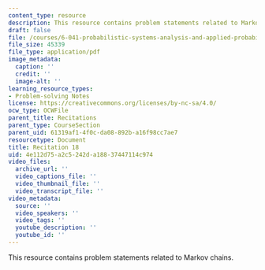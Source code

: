 ```yaml
---
content_type: resource
description: This resource contains problem statements related to Markov chains.
draft: false
file: /courses/6-041-probabilistic-systems-analysis-and-applied-probability-fall-2010/4e112d75a2c5242da18837447114c974_MIT6_041F10_rec18.pdf
file_size: 45339
file_type: application/pdf
image_metadata:
  caption: ''
  credit: ''
  image-alt: ''
learning_resource_types:
- Problem-solving Notes
license: https://creativecommons.org/licenses/by-nc-sa/4.0/
ocw_type: OCWFile
parent_title: Recitations
parent_type: CourseSection
parent_uid: 61319af1-4f0c-da08-892b-a16f98cc7ae7
resourcetype: Document
title: Recitation 18
uid: 4e112d75-a2c5-242d-a188-37447114c974
video_files:
  archive_url: ''
  video_captions_file: ''
  video_thumbnail_file: ''
  video_transcript_file: ''
video_metadata:
  source: ''
  video_speakers: ''
  video_tags: ''
  youtube_description: ''
  youtube_id: ''
---
```

This resource contains problem statements related to Markov chains.